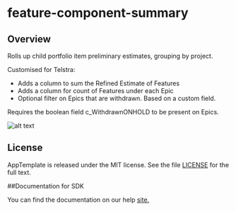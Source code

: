 feature-component-summary
=========================

## Overview

Rolls up child portfolio item preliminary estimates, grouping by project.

Customised for Telstra:
* Adds a column to sum the Refined Estimate of Features
* Adds a column for count of Features under each Epic
* Optional filter on Epics that are withdrawn. Based on a custom field. 

Requires the boolean field c_WithdrawnONHOLD to be present on Epics. 

![alt text](https://raw.github.com/wrackzone/feature-component-summary/master/screenshot.png "Screenshot")


## License

AppTemplate is released under the MIT license.  See the file [LICENSE](./LICENSE) for the full text.

##Documentation for SDK

You can find the documentation on our help [site.](https://help.rallydev.com/apps/2.0rc2/doc/)
